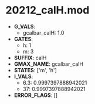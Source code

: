 # 20212_calH.mod

- **G_VALS**:
  - gcalbar_calH: 1.0
- **GATES**:
  - h: 1
  - m: 3
- **SUFFIX**: calH
- **GMAX_NAME**: gcalbar_calH
- **STATES**: ['m', 'h']
- **I_VALS**:
  - 6.3: 0.9997397888942021
  - 37: 0.9997397888942021
- **ERROR_FLAGS**: []
